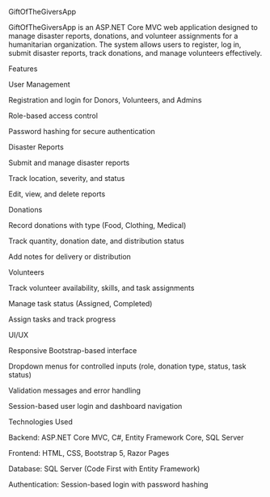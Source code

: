 GiftOfTheGiversApp

GiftOfTheGiversApp is an ASP.NET Core MVC web application designed to manage disaster reports, donations, and volunteer assignments for a humanitarian organization. The system allows users to register, log in, submit disaster reports, track donations, and manage volunteers effectively.

Features

User Management

Registration and login for Donors, Volunteers, and Admins

Role-based access control

Password hashing for secure authentication

Disaster Reports

Submit and manage disaster reports

Track location, severity, and status

Edit, view, and delete reports

Donations

Record donations with type (Food, Clothing, Medical)

Track quantity, donation date, and distribution status

Add notes for delivery or distribution

Volunteers

Track volunteer availability, skills, and task assignments

Manage task status (Assigned, Completed)

Assign tasks and track progress

UI/UX

Responsive Bootstrap-based interface

Dropdown menus for controlled inputs (role, donation type, status, task status)

Validation messages and error handling

Session-based user login and dashboard navigation

Technologies Used

Backend: ASP.NET Core MVC, C#, Entity Framework Core, SQL Server

Frontend: HTML, CSS, Bootstrap 5, Razor Pages

Database: SQL Server (Code First with Entity Framework)

Authentication: Session-based login with password hashing